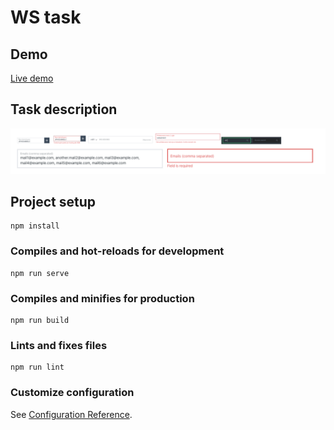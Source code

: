# WS task


## Demo
<a href="https://jakubtursky.sk/projekty/websupport/" target="_blank" title="WStask" class="link">Live demo</a>

## Task description

![Task description](description.png)


## Project setup

```
npm install
```

### Compiles and hot-reloads for development

```
npm run serve
```

### Compiles and minifies for production

```
npm run build
```

### Lints and fixes files

```
npm run lint
```

### Customize configuration

See [Configuration Reference](https://cli.vuejs.org/config/).

